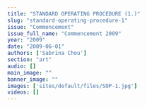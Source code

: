 ```yaml
---
title: "STANDARD OPERATING PROCEDURE (1.)"
slug: "standard-operating-procedure-1"
issue: "Commencement"
issue_full_name: "Commencement 2009"
year: "2009"
date: "2009-06-01"
authors: ['Sabrina Chou']
section: "art"
audio: []
main_image: ""
banner_image: ""
images: ['sites/default/files/SOP-1.jpg']
videos: []
---
```


